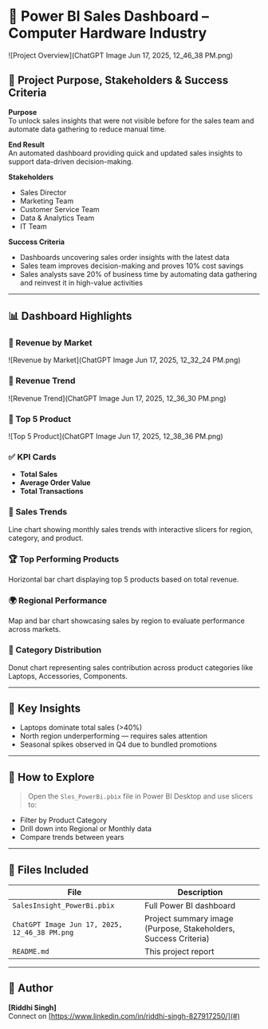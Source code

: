 
# 💼 Power BI Sales Dashboard – Computer Hardware Industry

![Project Overview](ChatGPT Image Jun 17, 2025, 12_46_38 PM.png)

## 🎯 Project Purpose, Stakeholders & Success Criteria

**Purpose**  
To unlock sales insights that were not visible before for the sales team and automate data gathering to reduce manual time.

**End Result**  
An automated dashboard providing quick and updated sales insights to support data-driven decision-making.

**Stakeholders**  
- Sales Director  
- Marketing Team  
- Customer Service Team  
- Data & Analytics Team  
- IT Team

**Success Criteria**  
- Dashboards uncovering sales order insights with the latest data  
- Sales team improves decision-making and proves 10% cost savings  
- Sales analysts save 20% of business time by automating data gathering and reinvest it in high-value activities

---

## 📊 Dashboard Highlights

### 📌 Revenue by Market
![Revenue by Market](ChatGPT Image Jun 17, 2025, 12_32_24 PM.png)

### 📌 Revenue Trend
![Revenue Trend](ChatGPT Image Jun 17, 2025, 12_36_30 PM.png)

### 📌 Top 5 Product
![Top 5 Product](ChatGPT Image Jun 17, 2025, 12_38_36 PM.png)

### ✅ KPI Cards
- **Total Sales**
- **Average Order Value**
- **Total Transactions**

### 📆 Sales Trends
Line chart showing monthly sales trends with interactive slicers for region, category, and product.

### 🏆 Top Performing Products
Horizontal bar chart displaying top 5 products based on total revenue.

### 🌍 Regional Performance
Map and bar chart showcasing sales by region to evaluate performance across markets.

### 🍩 Category Distribution
Donut chart representing sales contribution across product categories like Laptops, Accessories, Components.

---

## 🧠 Key Insights

- Laptops dominate total sales (>40%)
- North region underperforming — requires sales attention
- Seasonal spikes observed in Q4 due to bundled promotions

---

## 🚀 How to Explore

> Open the `Sles_PowerBi.pbix` file in Power BI Desktop and use slicers to:
- Filter by Product Category
- Drill down into Regional or Monthly data
- Compare trends between years

---

## 📁 Files Included

| File | Description |
|------|-------------|
| `SalesInsight_PowerBi.pbix` | Full Power BI dashboard |
| `ChatGPT Image Jun 17, 2025, 12_46_38 PM.png` | Project summary image (Purpose, Stakeholders, Success Criteria) |
| `README.md` | This project report |

---

## 📌 Author

**[Riddhi Singh]**  
Connect on [https://www.linkedin.com/in/riddhi-singh-827917250/](#)


